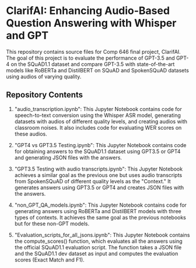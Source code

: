 # ClarifAI: Enhancing Audio-Based Question Answering with Whisper and GPT

This repository contains source files for Comp 646 final project, ClarifAI.
The goal of this project is to evaluate the performance of GPT-3.5 and GPT-4 on the SQuAD1.1 dataset and compare GPT-3.5 with state-of-the-art models like RoBERTa and DistilBERT on SQuAD and SpokenSQuAD datasets using audios of varying quality.
## Repository Contents

1. "audio_transcription.ipynb": This Jupyter Notebook contains code for speech-to-text conversion using the Whisper ASR model, generating datasets with audios of different quality levels, and creating audios with classroom noises. It also includes code for evaluating WER scores on these audios.

2. "GPT4 vs GPT3.5 Testing.ipynb": This Jupyter Notebook contains code for obtaining answers to the SQuAD1.1 dataset using GPT3.5 or GPT4 and generating JSON files with the answers.

3. "GPT3.5 Testing with audio transcripts.ipynb": This Jupyter Notebook achieves a similar goal as the previous one but uses audio transcripts from SpokenSQuAD of different quality levels as the "Context." It generates answers using GPT3.5 or GPT4 and creates JSON files with the answers.

4. "non_GPT_QA_models.ipynb": This Jupyter Notebook contains code for generating answers using RoBERTa and DistilBERT models with three types of contexts. It achieves the same goal as the previous notebooks but for these non-GPT models.

5. "Evaluation_scripts_for_all_jsons.ipynb": This Jupyter Notebook contains the compute_scores() function, which evaluates all the answers using the official SQuAD1.1 evaluation script. The function takes a JSON file and the SQuAD1.1 dev dataset as input and computes the evaluation scores (Exact Match and F1).


